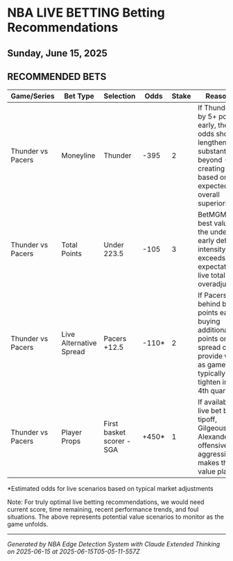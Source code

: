 # NBA LIVE BETTING Betting Recommendations
## Sunday, June 15, 2025

## RECOMMENDED BETS
| Game/Series | Bet Type | Selection | Odds | Stake | Reasoning |
|-------------|----------|-----------|------|-------|-----------|
| Thunder vs Pacers | Moneyline | Thunder | -395 | 2 | If Thunder trail by 5+ points early, their ML odds should lengthen substantially beyond -395, creating value based on their expected overall superiority |
| Thunder vs Pacers | Total Points | Under 223.5 | -105 | 3 | BetMGM offers best value for the under; if early defensive intensity exceeds expectations, live totals often overadjust |
| Thunder vs Pacers | Live Alternative Spread | Pacers +12.5 | -110* | 2 | If Pacers fall behind by 15+ points early, buying additional points on a live spread could provide value as games typically tighten in the 4th quarter |
| Thunder vs Pacers | Player Props | First basket scorer - SGA | +450* | 1 | If available as a live bet before tipoff, Gilgeous-Alexander's offensive aggressiveness makes this a value play |

*Estimated odds for live scenarios based on typical market adjustments

Note: For truly optimal live betting recommendations, we would need current score, time remaining, recent performance trends, and foul situations. The above represents potential value scenarios to monitor as the game unfolds.

---
*Generated by NBA Edge Detection System with Claude Extended Thinking on 2025-06-15 at 2025-06-15T05-05-11-557Z*
